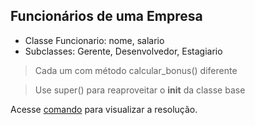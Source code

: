 ## Funcionários de uma Empresa

- Classe Funcionario: nome, salario
- Subclasses: Gerente, Desenvolvedor, Estagiario

> Cada um com método calcular_bonus() diferente

> Use super() para reaproveitar o __init__ da classe base

Acesse [comando](comando.py) para visualizar a resolução.
